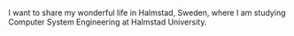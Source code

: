 I want to share my wonderful life in Halmstad, Sweden, where I am studying Computer System Engineering at Halmstad University.
